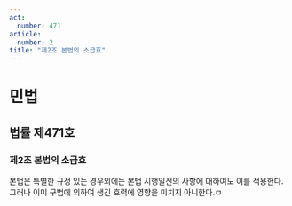 ```yaml
---
act:
  number: 471
article:
  number: 2
title: "제2조 본법의 소급효"
---
```

# 민법

## 법률 제471호

### 제2조 본법의 소급효

본법은 특별한 규정 있는 경우외에는 본법 시행일전의 사항에 대하여도 이를 적용한다. 그러나 이미 구법에 의하여 생긴 효력에 영향을 미치지 아니한다.ㅁ
